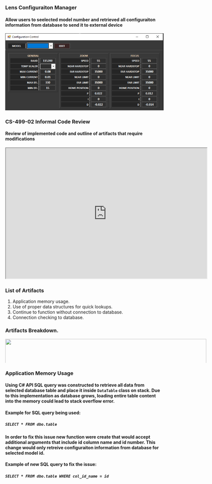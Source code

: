 ### **Lens Configuraiton Manager**
#### Allow users to seelected model number and retrieved all configuraiton information from database to send it to external device
![Image of UI](https://github.com/SlavikSNHU/slavik-eportfolio/blob/gh-pages/GUI.PNG)

### **CS-499-02 Informal Code Review**
#### Review of implemented code and outline of artifacts that require modifications
<iframe width="640" height="415" src="https://www.youtube.com/embed/MBTTOdIVU_U" frameborder="1" allow="accelerometer; autoplay; clipboard-write; encrypted-media; gyroscope; picture-in-picture" allowfullscreen></iframe>


### **List of Artifacts**
1. Application memory usage.
2. Use of proper data structures for quick lookups.
3. Continue to function without connection to database.
4. Connection checking to database.

### **Artifacts Breakdown**.
<div style="width:641px; height:76px; overflow:hidden">
  <img src="https://miro.medium.com/max/700/0*__5nhm_2qHSrTVoZ" width="640" height="120">
</div>

### **Application Memory Usage**
#### Using C# API SQL query was constructed to retrieve all data from selected database table and place it inside `DataTable` class on stack. Due to this implementation as database grows, loading entire table content into the memory could lead to stack overflow error. 
#### Example for SQL query being used:
##### ```SELECT * FROM dbo.table```

#### In order to fix this issue new function were create that would accept additional arguments that include id column name and id number. This change would only retreive configuraiton information from database for selected model id.
#### Example of new SQL query to fix the issue:
##### ```SELECT * FROM dbo.table WHERE col_id_name = id```
